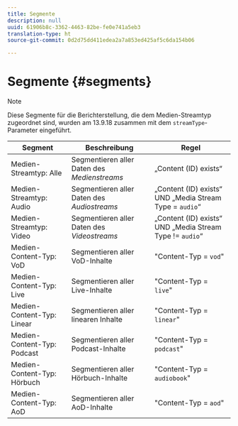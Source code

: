```yaml
---
title: Segmente
description: null
uuid: 61906b8c-3362-4463-82be-fe0e741a5eb3
translation-type: ht
source-git-commit: 0d2d75dd411edea2a7a853ed425af5c6da154b06

---
```



# Segmente {#segments}

>[!NOTE]
>
>Diese Segmente für die Berichterstellung, die dem Medien-Streamtyp zugeordnet sind, wurden am 13.9.18 zusammen mit dem `streamType`-Parameter eingeführt.

| Segment | Beschreibung | Regel |
|---|---|---|
| Medien-Streamtyp: Alle | Segmentieren aller Daten des *Medienstreams* | „Content (ID) exists“ |
| Medien-Streamtyp: Audio | Segmentieren aller Daten des *Audiostreams* | „Content (ID) exists“ UND „Media Stream Type = `audio`“ |
| Medien-Streamtyp: Video | Segmentieren aller Daten des *Videostreams* | „Content (ID) exists“ UND „Media Stream Type != `audio`“ |
| Medien-Content-Typ: VoD | Segmentieren aller VoD-Inhalte | "Content-Typ = `vod`" |
| Medien-Content-Typ: Live | Segmentieren aller Live-Inhalte | "Content-Typ = `live`" |
| Medien-Content-Typ: Linear | Segmentieren aller linearen Inhalte | "Content-Typ = `linear`" |
| Medien-Content-Typ: Podcast | Segmentieren aller Podcast-Inhalte | "Content-Typ = `podcast`" |
| Medien-Content-Typ: Hörbuch | Segmentieren aller Hörbuch-Inhalte | "Content-Typ = `audiobook`" |
| Medien-Content-Typ: AoD | Segmentieren aller AoD-Inhalte | "Content-Typ = `aod`" |

